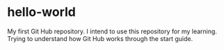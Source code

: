 # hello-world
My first Git Hub repository.
I intend to use this repository for my learning.
Trying to understand how Git Hub works through the start guide.
